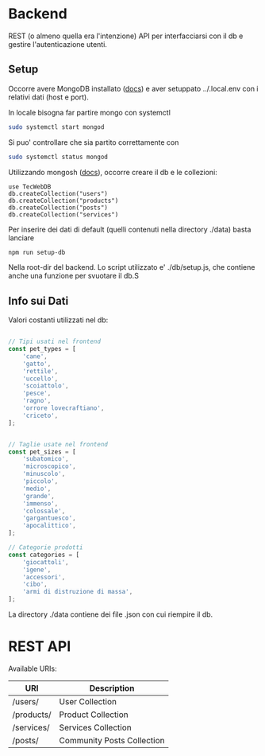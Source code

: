 # Backend

REST (o almeno quella era l'intenzione) API per interfacciarsi con il db e gestire l'autenticazione utenti.

## Setup

Occorre avere MongoDB installato ([docs](https://www.mongodb.com/docs/manual/installation/)) e aver setuppato ../.local.env con i relativi dati (host e port).

In locale bisogna far partire mongo con systemctl

```bash
sudo systemctl start mongod
```

Si puo' controllare che sia partito correttamente con

```bash
sudo systemctl status mongod
```

Utilizzando mongosh ([docs](https://www.mongodb.com/docs/mongodb-shell/)), occorre creare il db e le collezioni:

```
use TecWebDB
db.createCollection("users")
db.createCollection("products")
db.createCollection("posts")
db.createCollection("services")
```

Per inserire dei dati di default (quelli contenuti nella directory ./data) basta lanciare

```bash
npm run setup-db
```

Nella root-dir del backend. Lo script utilizzato e' ./db/setup.js, che contiene anche una funzione per svuotare il db.S



## Info sui Dati

Valori costanti utilizzati nel db:

```javascript

// Tipi usati nel frontend
const pet_types = [
    'cane', 
    'gatto', 
    'rettile', 
    'uccello', 
    'scoiattolo', 
    'pesce', 
    'ragno',
    'orrore lovecraftiano',
    'criceto',
];


// Taglie usate nel frontend
const pet_sizes = [
    'subatomico',
    'microscopico',
    'minuscolo',
    'piccolo',
    'medio',
    'grande',
    'immenso',
    'colossale',
    'gargantuesco',
    'apocalittico',
];

// Categorie prodotti
const categories = [
    'giocattoli',
    'igene',
    'accessori',
    'cibo',
    'armi di distruzione di massa',
];
```
La directory ./data contiene dei file .json con cui riempire il db.

# REST API

Available URIs:

| **URI**   | **Description**  |
|-----------|------------------|
| /users/ | User Collection |
| /products/ | Product Collection|
| /services/ | Services Collection|
| /posts/ | Community Posts Collection |